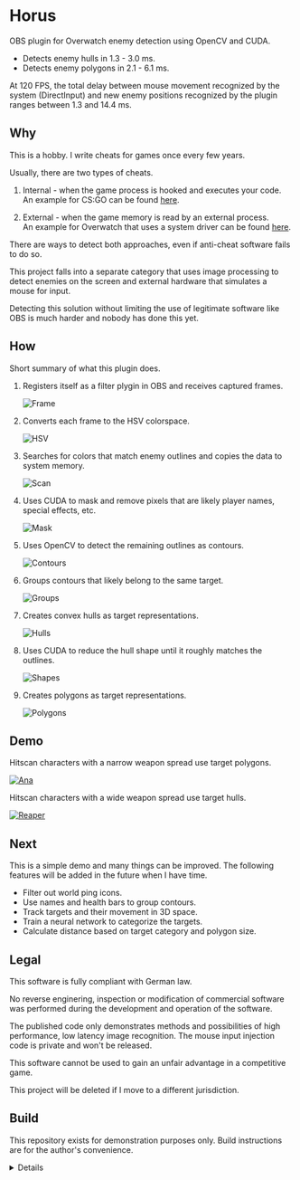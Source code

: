 # Horus
OBS plugin for Overwatch enemy detection using OpenCV and CUDA.

* Detects enemy hulls in 1.3 - 3.0 ms.
* Detects enemy polygons in 2.1 - 6.1 ms.

At 120 FPS, the total delay between mouse movement recognized by the system (DirectInput)
and new enemy positions recognized by the plugin ranges between 1.3 and 14.4 ms.

## Why
This is a hobby. I write cheats for games once every few years.

Usually, there are two types of cheats.

1. Internal - when the game process is hooked and executes your code.<br/>
   An example for CS:GO can be found [here](https://github.com/qis/jeeves).

2. External - when the game memory is read by an external process.<br/>
   An example for Overwatch that uses a system driver can be found
   [here](https://github.com/qis/overwatch).

There are ways to detect both approaches, even if anti-cheat software fails to do so.

This project falls into a separate category that uses image processing to detect enemies on
the screen and external hardware that simulates a mouse for input.

Detecting this solution without limiting the use of legitimate software like OBS is much
harder and nobody has done this yet.

## How
Short summary of what this plugin does.

1. Registers itself as a filter plygin in OBS and receives captured frames.

   ![Frame](res/images/0.2.0/1-frame.png "Frame")

2. Converts each frame to the HSV colorspace.

   ![HSV](res/images/0.2.0/2-hsv.png "HSV")

3. Searches for colors that match enemy outlines and copies the data to system memory.

   ![Scan](res/images/0.2.0/3-scan.png "Scan")

4. Uses CUDA to mask and remove pixels that are likely player names, special effects, etc.

   ![Mask](res/images/0.2.0/4-mask.png "Mask")

5. Uses OpenCV to detect the remaining outlines as contours.

   ![Contours](res/images/0.2.0/5-contours.png "Contours")

6. Groups contours that likely belong to the same target.

   ![Groups](res/images/0.2.0/6-groups.png "Groups")

7. Creates convex hulls as target representations.

   ![Hulls](res/images/0.2.0/7-hulls.png "Hulls")

8. Uses CUDA to reduce the hull shape until it roughly matches the outlines.

   ![Shapes](res/images/0.2.0/8-shapes.png "Shapes")

9. Creates polygons as target representations.

   ![Polygons](res/images/0.2.0/9-polygons.png "Polygons")

## Demo
Hitscan characters with a narrow weapon spread use target polygons.

[![Ana](res/images/0.2.0/v-ana.jpg)](https://youtu.be/pdcrDl4ajY4 "Ana")

Hitscan characters with a wide weapon spread use target hulls.

[![Reaper](res/images/0.1.0/v-reaper.jpg)](https://youtu.be/_O7rU6WY4Bw "Reaper")

## Next
This is a simple demo and many things can be improved. The following features will be added
in the future when I have time.

* Filter out world ping icons.
* Use names and health bars to group contours.
* Track targets and their movement in 3D space.
* Train a neural network to categorize the targets.
* Calculate distance based on target category and polygon size.

## Legal
This software is fully compliant with German law.

No reverse enginering, inspection or modification of commercial software was performed during
the development and operation of the software.

The published code only demonstrates methods and possibilities of high performance, low latency
image recognition. The mouse input injection code is private and won't be released.

This software cannot be used to gain an unfair advantage in a competitive game.

This project will be deleted if I move to a different jurisdiction.

## Build
This repository exists for demonstration purposes only. Build instructions are for the author's convenience.

<details>

1. Install [OBS-Studio][obs] to `C:\OBS`.
2. Extract [OBS-Studio][obs] source code to `C:\OBS\src`.
3. Install [CUDA Toolkit][cuda] to `C:\CUDA`.
4. Install [Python 3][py].
5. Install [Conan][conan].

```cmd
pip install "conan<2.0.0"
```

6. Install [Visual Studio][vs] with C++ and CMake support.
7. Clone project. Use `x64 Native Tools Command Prompt for VS 2022`.

```cmd
git clone git@github.com:qis/horus C:/OBS/horus
cd C:\OBS\horus
git submodule update --init --depth 1
```

8. Install dependencies.

```cmd
conan install . -if third_party -pr conan.profile
```

9. Build [OpenCV][opencv] in `x64 Native Tools Command Prompt for VS 2022`.

```cmd
cd third_party\opencv
cmake -B build --preset default
cmake --build build --target install
copy release\x64\vc17\bin\opencv_world470.dll C:\OBS\obs-plugins\64bit\
```

Configure [OBS-Studio][obs] and Overwatch according to [settings.md](settings.md).

</details>

[py]: https://www.python.org/downloads/windows/
[vs]: https://visualstudio.microsoft.com/vs/
[obs]: https://github.com/obsproject/obs-studio/releases/tag/27.2.4
[cuda]: https://developer.nvidia.com/cuda-downloads
[conan]: https://conan.io/center/
[opencv]: https://github.com/opencv/opencv/releases
